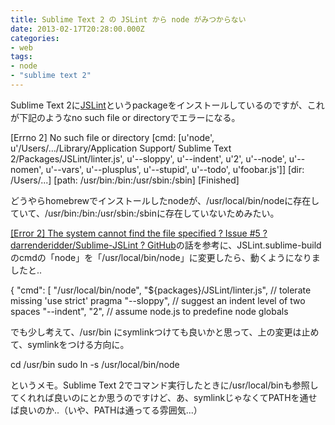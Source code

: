 ```yaml
---
title: Sublime Text 2 の JSLint から node がみつからない
date: 2013-02-17T20:28:00.000Z
categories:
- web
tags:
- node
- "sublime text 2"
---
```

Sublime Text 2に[JSLint](https://github.com/darrenderidder/Sublime-JSLint)というpackageをインストールしているのですが、これが下記のようなno such file or directoryでエラーになる。

<!-- more -->

\[Errno 2\] No such file or directory
\[cmd:  \[u'node', u'/Users/.../Library/Application Support/
Sublime Text 2/Packages/JSLint/linter.js', u'--sloppy', 
u'--indent', u'2', u'--node', u'--nomen', u'--vars', 
u'--plusplus', u'--stupid', u'--todo', u'foobar.js'\]\]
\[dir:  /Users/...\]
\[path: /usr/bin:/bin:/usr/sbin:/sbin\]
\[Finished\]

どうやらhomebrewでインストールしたnodeが、/usr/local/bin/nodeに存在していて、/usr/bin:/bin:/usr/sbin:/sbinに存在していないためみたい。

[\[Error 2\] The system cannot find the file specified ? Issue #5 ? darrenderidder/Sublime-JSLint ? GitHub](https://github.com/darrenderidder/Sublime-JSLint/issues/5)の話を参考に、JSLint.sublime-buildのcmdの「node」を「/usr/local/bin/node」に変更したら、動くようになりましたと..

{
	"cmd": \[
	  "/usr/local/bin/node", 
	  "${packages}/JSLint/linter.js",
	  // tolerate missing 'use strict' pragma
	  "--sloppy",
	  // suggest an indent level of two spaces
	  "--indent", "2",
	  // assume node.js to predefine node globals

でも少し考えて、/usr/bin にsymlinkつけても良いかと思って、上の変更は止めて、symlinkをつける方向に。

cd /usr/bin
sudo ln -s /usr/local/bin/node

というメモ。Sublime Text 2でコマンド実行したときに/usr/local/binも参照してくれれば良いのにとか思うのですけど、あ、symlinkじゃなくてPATHを通せば良いのか..（いや、PATHは通ってる雰囲気...）
